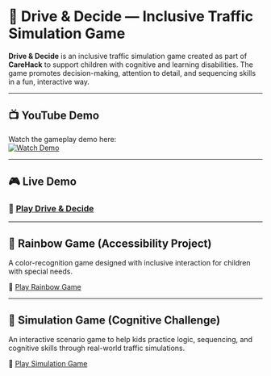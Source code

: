 # 🚦 Drive & Decide — Inclusive Traffic Simulation Game

**Drive & Decide** is an inclusive traffic simulation game created as part of **CareHack** to support children with cognitive and learning disabilities. The game promotes decision-making, attention to detail, and sequencing skills in a fun, interactive way.

---

## 📺 YouTube Demo

Watch the gameplay demo here:  
[![Watch Demo](https://img.youtube.com/vi/gaZNSqJjS-Q/0.jpg)](https://youtu.be/gaZNSqJjS-Q?si=cGljqNWQYZzVDK4e)

---

## 🎮 Live Demo

### 🔗 [Play Drive & Decide](https://drive-decide-zwko.vercel.app/)

---

## 🌈 Rainbow Game (Accessibility Project)

A color-recognition game designed with inclusive interaction for children with special needs.

🔗 [Play Rainbow Game](https://carehackgame.onrender.com)

---

## 🧠 Simulation Game (Cognitive Challenge)

An interactive scenario game to help kids practice logic, sequencing, and cognitive skills through real-world traffic simulations.

🔗 [Play Simulation Game](https://simulationgame.onrender.com)
